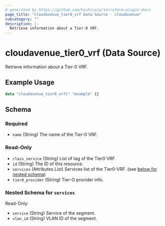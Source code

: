 ```yaml
---
# generated by https://github.com/hashicorp/terraform-plugin-docs
page_title: "cloudavenue_tier0_vrf Data Source - cloudavenue"
subcategory: ""
description: |-
  Retrieve information about a Tier-0 VRF.
---
```


# cloudavenue_tier0_vrf (Data Source)

Retrieve information about a Tier-0 VRF.

## Example Usage

```terraform
data "cloudavenue_tier0_vrfs" "example" {}
```

<!-- schema generated by tfplugindocs -->
## Schema

### Required

- `name` (String) The name of the Tier-0 VRF.

### Read-Only

- `class_service` (String) List of tag of the Tier0 VRF.
- `id` (String) The ID of this resource.
- `services` (Attributes List) Services list of the Tier0-VRF. (see [below for nested schema](#nestedatt--services))
- `tier0_provider` (String) Tier-O provider info.

<a id="nestedatt--services"></a>
### Nested Schema for `services`

Read-Only:

- `service` (String) Service of the segment.
- `vlan_id` (String) VLAN ID of the segment.



